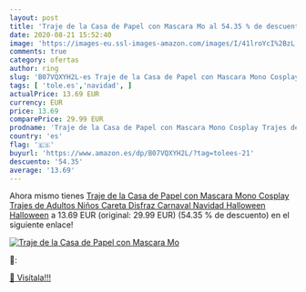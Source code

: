 ```yaml
---
layout: post
title: 'Traje de la Casa de Papel con Mascara Mo al 54.35 % de descuento'
date: 2020-08-21 15:52:40
image: 'https://images-eu.ssl-images-amazon.com/images/I/41lroYcI%2BzL._SL200_.jpg'
comments: true
category: ofertas
author: ring
slug: 'B07VQXYH2L-es Traje de la Casa de Papel con Mascara Mono Cosplay Trajes...'
tags: [ 'tole.es','navidad', ]
actualPrice: 13.69 EUR
currency: EUR
price: 13.69
comparePrice: 29.99 EUR
prodname: 'Traje de la Casa de Papel con Mascara Mono Cosplay Trajes de Adultos Niños Careta Disfraz Carnaval Navidad Halloween Halloween'
country: 'es'
flag: '🇪🇸'
buyurl: 'https://www.amazon.es/dp/B07VQXYH2L/?tag=tolees-21'
descuento: '54.35'
average: '13.69'
---
```


Ahora mismo tienes [Traje de la Casa de Papel con Mascara Mono Cosplay Trajes de Adultos Niños Careta Disfraz Carnaval Navidad Halloween Halloween](https://www.amazon.es/dp/B07VQXYH2L/?tag=tolees-21) a 13.69 EUR (original: 29.99 EUR) (54.35 %  de descuento) en el siguiente enlace!

[![Traje de la Casa de Papel con Mascara Mo](https://images-eu.ssl-images-amazon.com/images/I/41lroYcI%2BzL._SL200_.jpg)](https://www.amazon.es/dp/B07VQXYH2L/?tag=tolees-21)

🔎:


[🛒 Visítala!!!](https://www.amazon.es/dp/B07VQXYH2L/?tag=tolees-21)
